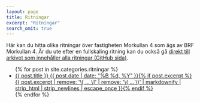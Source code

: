 ```yaml
---
layout: page
title: Ritningar
excerpt: "Ritningar"
search_omit: true
---
```



Här kan du hitta olika ritningar över fastigheten Morkullan 4 som ägs av BRF Morkullan 4. Är du ute efter en fullskaling ritning kan du också gå <a href="https://github.com/karttur/morkullan4/tree/gh-pages/ritningar/doc/full">direkt till arkivet som innehåller alla ritningar (GitHub sida)</a>.

<ul class="post-list">
{% for post in site.categories.ritningar %}
  <li><article><a href="{{ site.url }}{{ post.url }}">{{ post.title }} <span class="entry-date"><time datetime="{{ post.date | date_to_xmlschema }}">{{ post.date | date: "%B %d, %Y" }}</time></span>{% if post.excerpt %} <span class="excerpt">{{ post.excerpt | remove: '\[ ... \]' | remove: '\( ... \)' | markdownify | strip_html | strip_newlines | escape_once }}</span>{% endif %}</a></article></li>
{% endfor %}
</ul>
